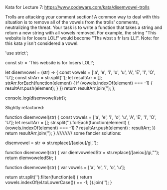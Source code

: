 Kata for Lecture 7: https://www.codewars.com/kata/disemvowel-trolls

Trolls are attacking your comment section!
A common way to deal with this situation is to remove all of the vowels from the trolls' comments, neutralizing the threat.
Your task is to write a function that takes a string and return a new string with all vowels removed.
For example, the string "This website is for losers LOL!" would become "Ths wbst s fr lsrs LL!".
Note: for this kata y isn't considered a vowel.

'use strict';

const str = 'This website is for losers LOL!';

let disemvowel = (str) => {
  const vowels = ['a', 'e', 'i', 'o', 'u', 'A', 'E', 'I', 'O', 'U'];
  const strArr = str.split('');
  let resultArr = [];
  strArr.forEach(function(element) {
    if (vowels.indexOf(element) === -1) {
      resultArr.push(element);
    }
  })
  return resultArr.join('');
};

console.log(disemvowel(str));

Slightly refactored:

function disemvowel(str) {
  const vowels = ['a', 'e', 'i', 'o', 'u', 'A', 'E', 'I', 'O', 'U'];
  let resultArr = [];
  str.split('').forEach(function(element) {
    (vowels.indexOf(element) === -1) ? resultArr.push(element) : resultArr;
  })
  return resultArr.join('');
}
////////// some fancier solutions:

disemvowel = str => str.replace(/[aeiou]/gi,'');

function disemvowel(str) {
  var diemvoweledStr = str.replace(/[aeiou]/gi,"");
  return diemvoweledStr;
}

function disemvowel(str) {
  var vowels = ['a', 'e', 'i', 'o', 'u'];

  return str.split('').filter(function(el) {
    return vowels.indexOf(el.toLowerCase()) == -1;
  }).join('');
}
